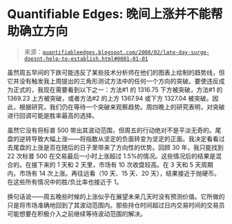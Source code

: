 <!--yml

分类：未分类

日期：2024-05-18 08:33:23

-->

# Quantifiable Edges: 晚间上涨并不能帮助确立方向

> 来源：[`quantifiableedges.blogspot.com/2008/02/late-day-surge-doesnt-help-to-establish.html#0001-01-01`](http://quantifiableedges.blogspot.com/2008/02/late-day-surge-doesnt-help-to-establish.html#0001-01-01)

虽然周五早间的下跌可能违反了某些技术分析师在他们的图表上绘制的趋势线，但它并没有触发我上周提出的三角形测试方法中的任何一个方向的突破。要使违反成为正式的，我现在需要看到以下之一：方法#1 的 1316.75 下方被突破，方法#1 的 1369.23 上方被突破，或者方法#2 的上方 1367.94 或下方 1327.04 被突破。因此，根据研究，我们仍在等待一个突破来观察趋势。周四晚上的研究表明，对突破进行回调可能是胜率最高的选择。

虽然它没有将标普 500 带出其波动范围，但周五的行动绝对不是平淡无奇的。尾盘的逆转导致大幅上涨——将指数从坚定的负面转变为坚定的正面。我决定看看过去尾盘的上涨是否在随后的日子里带来了方向性的优势。回顾 30 年，我只能找到 22 次标普 500 在交易最后一小时上涨超过 1.5%的情况。这些情况后的结果是混合的。在接下来的 1 天和 2 天里，市场有 10 次收盘较高。在 3 天和 5 天周期内，市场有 14 次上涨。再往远看（10 天、15 天、20 天），结果接近于抛硬币。在这些所有情况中的胜/负比率也接近于 1。

换句话说——周五晚些时候的上涨似乎在展望未来几天时没有预测价值。它所做的只是将市场准确地回到了其波动范围内。那些持仓时间超过日内交易时间的交易员可能想要在积极介入之前继续等待波动范围的解决。
